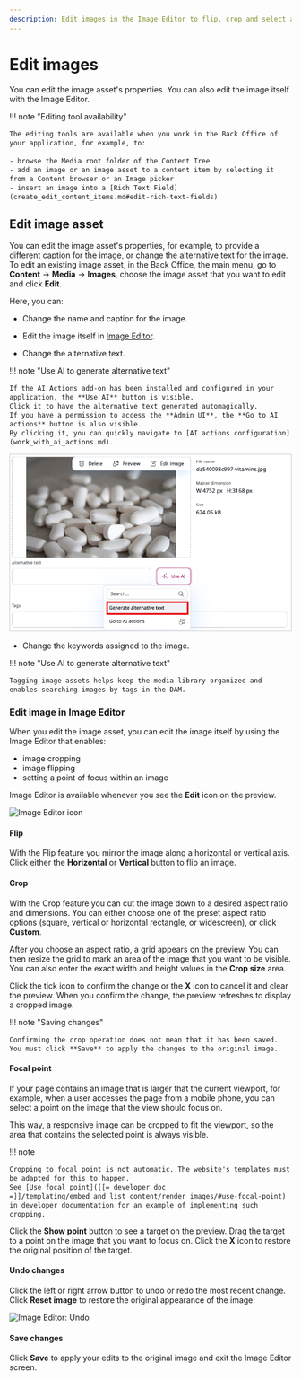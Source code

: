 ```yaml
---
description: Edit images in the Image Editor to flip, crop and select a focal point.
---
```


# Edit images

You can edit the image asset's properties.
You can also edit the image itself with the Image Editor.

!!! note "Editing tool availability"

    The editing tools are available when you work in the Back Office of your application, for example, to:

    - browse the Media root folder of the Content Tree
    - add an image or an image asset to a content item by selecting it from a Content browser or an Image picker
    - insert an image into a [Rich Text Field](create_edit_content_items.md#edit-rich-text-fields)

## Edit image asset

You can edit the image asset's properties, for example, to provide a different caption for the image, or change the alternative text for the image.
To edit an existing image asset, in the Back Office, the main menu, go to **Content** -> **Media** -> **Images**, choose the image asset that you want to edit and click **Edit**.

Here, you can:

- Change the name and caption for the image.

- Edit the image itself in [Image Editor](#edit-image-in-image-editor).

- Change the alternative text.

!!! note "Use AI to generate alternative text"

    If the AI Actions add-on has been installed and configured in your application, the **Use AI** button is visible.
    Click it to have the alternative text generated automagically.
    If you have a permission to access the **Admin UI**, the **Go to AI actions** button is also visible.
    By clicking it, you can quickly navigate to [AI actions configuration](work_with_ai_actions.md).

![Generate alternative text](img/alt_text_use_ai.png)

- Change the keywords assigned to the image.

!!! note "Use AI to generate alternative text"

    Tagging image assets helps keep the media library organized and enables searching images by tags in the DAM.

### Edit image in Image Editor

When you edit the image asset, you can edit the image itself by using the Image Editor that enables:

* image cropping
* image flipping
* setting a point of focus within an image

Image Editor is available whenever you see the **Edit** icon on the preview.

![Image Editor icon](image_editor_icon.png)

#### Flip

With the Flip feature you mirror the image along a horizontal or vertical axis.
Click either the **Horizontal** or **Vertical** button to flip an image.

#### Crop

With the Crop feature you can cut the image down to a desired aspect ratio and dimensions.
You can either choose one of the preset aspect ratio options (square, vertical or horizontal rectangle, or widescreen), or click **Custom**.

After you choose an aspect ratio, a grid appears on the preview.
You can then resize the grid to mark an area of the image that you want to be visible.
You can also enter the exact width and height values in the **Crop size** area. 

Click the tick icon to confirm the change or the **X** icon to cancel it and clear the preview.
When you confirm the change, the preview refreshes to display a cropped image.

!!! note "Saving changes"

    Confirming the crop operation does not mean that it has been saved.
    You must click **Save** to apply the changes to the original image.

#### Focal point

If your page contains an image that is larger that the current viewport, for example, when a user accesses the page from a mobile phone, 
you can select a point on the image that the view should focus on.

This way, a responsive image can be cropped to fit the viewport, 
so the area that contains the selected point is always visible.

!!! note

    Cropping to focal point is not automatic. The website's templates must be adapted for this to happen.
    See [Use focal point]([[= developer_doc =]]/templating/embed_and_list_content/render_images/#use-focal-point)
    in developer documentation for an example of implementing such cropping.

Click the **Show point** button to see a target on the preview.
Drag the target to a point on the image that you want to focus on.
Click the **X** icon to restore the original position of the target.

#### Undo changes

Click the left or right arrow button to undo or redo the most recent change.
Click **Reset image** to restore the original appearance of the image.

![Image Editor: Undo](image_editor_undo.png)

#### Save changes

Click **Save** to apply your edits to the original image and exit the Image Editor screen.
